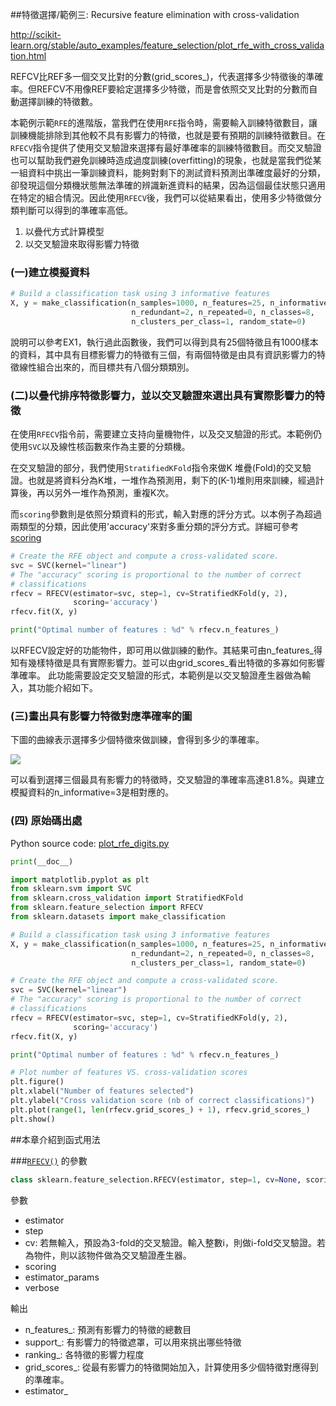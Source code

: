 ##特徵選擇/範例三: Recursive feature elimination with cross-validation

http://scikit-learn.org/stable/auto_examples/feature_selection/plot_rfe_with_cross_validation.html

REFCV比REF多一個交叉比對的分數(grid_scores_)，代表選擇多少特徵後的準確率。但REFCV不用像REF要給定選擇多少特徵，而是會依照交叉比對的分數而自動選擇訓練的特徵數。

本範例示範`RFE`的進階版，當我們在使用`RFE`指令時，需要輸入訓練特徵數目，讓訓練機能排除到其他較不具有影響力的特徵，也就是要有預期的訓練特徵數目。在`RFECV`指令提供了使用交叉驗證來選擇有最好準確率的訓練特徵數目。而交叉驗證也可以幫助我們避免訓練時造成過度訓練(overfitting)的現象，也就是當我們從某一組資料中挑出一筆訓練資料，能夠對剩下的測試資料預測出準確度最好的分類，卻發現這個分類機狀態無法準確的辨識新進資料的結果，因為這個最佳狀態只適用在特定的組合情況。因此使用`RFECV`後，我們可以從結果看出，使用多少特徵做分類判斷可以得到的準確率高低。

1. 以疊代方式計算模型
2. 以交叉驗證來取得影響力特徵


### (一)建立模擬資料

```Python
# Build a classification task using 3 informative features
X, y = make_classification(n_samples=1000, n_features=25, n_informative=3,
                           n_redundant=2, n_repeated=0, n_classes=8,
                           n_clusters_per_class=1, random_state=0)
```
說明可以參考EX1，執行過此函數後，我們可以得到具有25個特徵且有1000樣本的資料，其中具有目標影響力的特徵有三個，有兩個特徵是由具有資訊影響力的特徵線性組合出來的，而目標共有八個分類類別。

### (二)以疊代排序特徵影響力，並以交叉驗證來選出具有實際影響力的特徵

在使用`RFECV`指令前，需要建立支持向量機物件，以及交叉驗證的形式。本範例仍使用`SVC`以及線性核函數來作為主要的分類機。

在交叉驗證的部分，我們使用`StratifiedKFold`指令來做K 堆疊(Fold)的交叉驗證。也就是將資料分為K堆，一堆作為預測用，剩下的(K-1)堆則用來訓練，經過計算後，再以另外一堆作為預測，重複K次。

而`scoring`參數則是依照分類資料的形式，輸入對應的評分方式。以本例子為超過兩類型的分類，因此使用'accuracy'來對多重分類的評分方式。詳細可參考[scoring](http://scikit-learn.org/stable/modules/model_evaluation.html)

```Python
# Create the RFE object and compute a cross-validated score.
svc = SVC(kernel="linear")
# The "accuracy" scoring is proportional to the number of correct
# classifications
rfecv = RFECV(estimator=svc, step=1, cv=StratifiedKFold(y, 2),
              scoring='accuracy')
rfecv.fit(X, y)

print("Optimal number of features : %d" % rfecv.n_features_)
```


以RFECV設定好的功能物件，即可用以做訓練的動作。其結果可由n_features_得知有幾樣特徵是具有實際影響力。並可以由grid_scores_看出特徵的多寡如何影響準確率。
此功能需要設定交叉驗證的形式，本範例是以交叉驗證產生器做為輸入，其功能介紹如下。


### (三)畫出具有影響力特徵對應準確率的圖

下圖的曲線表示選擇多少個特徵來做訓練，會得到多少的準確率。

![](http://scikit-learn.org/stable/_images/plot_rfe_with_cross_validation_001.png)

可以看到選擇三個最具有影響力的特徵時，交叉驗證的準確率高達81.8%。與建立模擬資料的n_informative=3是相對應的。


### (四) 原始碼出處
Python source code: [plot_rfe_digits.py](http://scikit-learn.org/stable/_downloads/plot_rfe_with_cross_validation.py)

```Python
print(__doc__)

import matplotlib.pyplot as plt
from sklearn.svm import SVC
from sklearn.cross_validation import StratifiedKFold
from sklearn.feature_selection import RFECV
from sklearn.datasets import make_classification

# Build a classification task using 3 informative features
X, y = make_classification(n_samples=1000, n_features=25, n_informative=3,
                           n_redundant=2, n_repeated=0, n_classes=8,
                           n_clusters_per_class=1, random_state=0)

# Create the RFE object and compute a cross-validated score.
svc = SVC(kernel="linear")
# The "accuracy" scoring is proportional to the number of correct
# classifications
rfecv = RFECV(estimator=svc, step=1, cv=StratifiedKFold(y, 2),
              scoring='accuracy')
rfecv.fit(X, y)

print("Optimal number of features : %d" % rfecv.n_features_)

# Plot number of features VS. cross-validation scores
plt.figure()
plt.xlabel("Number of features selected")
plt.ylabel("Cross validation score (nb of correct classifications)")
plt.plot(range(1, len(rfecv.grid_scores_) + 1), rfecv.grid_scores_)
plt.show()
```


##本章介紹到函式用法

###[`RFECV()`](http://scikit-learn.org/stable/modules/generated/sklearn.feature_selection.RFECV.html#sklearn.feature_selection.RFECV) 的參數


```Python
class sklearn.feature_selection.RFECV(estimator, step=1, cv=None, scoring=None, estimator_params=None, verbose=0)[source]
```

參數
* estimator
* step
* cv: 若無輸入，預設為3-fold的交叉驗證。輸入整數i，則做i-fold交叉驗證。若為物件，則以該物件做為交叉驗證產生器。
* scoring
* estimator_params
* verbose

輸出
* n\_features_: 預測有影響力的特徵的總數目
* support_: 有影響力的特徵遮罩，可以用來挑出哪些特徵
* ranking_: 各特徵的影響力程度
* grid_scores_: 從最有影響力的特徵開始加入，計算使用多少個特徵對應得到的準確率。
* estimator_
